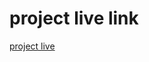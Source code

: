 # project live link
[project live](https://github-cs-krishna.github.io/clientProject/about/about.html)

